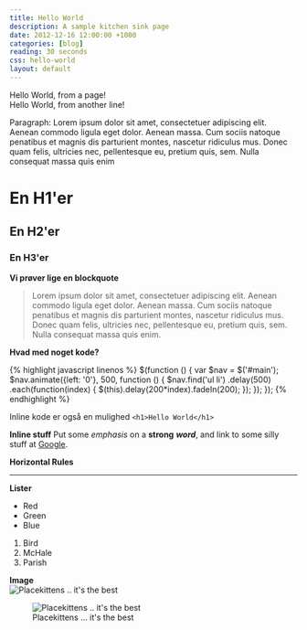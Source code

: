 ```yaml
---
title: Hello World
description: A sample kitchen sink page
date: 2012-12-16 12:00:00 +1000
categories: [blog]
reading: 30 seconds
css: hello-world
layout: default
---
```


Hello World, from a page!  
Hello World, from another line!

Paragraph: Lorem ipsum dolor sit amet, consectetuer adipiscing elit. Aenean commodo ligula eget dolor. Aenean massa. Cum sociis natoque penatibus et magnis dis parturient montes, nascetur ridiculus mus. Donec quam felis, ultricies nec, pellentesque eu, pretium quis, sem. Nulla consequat massa quis enim

# En H1'er
## En H2'er
### En H3'er

**Vi prøver lige en blockquote**
> Lorem ipsum dolor sit amet, consectetuer adipiscing elit. Aenean commodo ligula eget dolor. Aenean massa. Cum sociis natoque penatibus et magnis dis parturient montes, nascetur ridiculus mus. Donec quam felis, ultricies nec, pellentesque eu, pretium quis, sem. Nulla consequat massa quis enim.  

**Hvad med noget kode?**

{% highlight javascript linenos %}
$(function () {
    var $nav = $('#main');
    $nav.animate({left: '0'}, 500, function () {
        $nav.find('ul li')
        .delay(500)
        .each(function(index) {
            $(this).delay(200*index).fadeIn(200);
        });
    });
});
{% endhighlight %}

Inline kode er også en mulighed ```<h1>Hello World</h1>```  

**Inline stuff**
Put some *emphasis* on a **strong** *__word__*, and link to some silly stuff at [Google](http://icanhas.cheezburger.com/roflympics "roflympics").  

**Horizontal Rules**
- - - -  

**Lister**

* Red
* Green
* Blue

1. Bird
2. McHale
3. Parish  

**Image**
<br>
![Placekittens .. it's the best](http://placekitten.com/g/600/600 "mew")  

<figure>  
<img src="http://placekitten.com/600/600" alt="Placekittens .. it's the best">
<figcaption>Placekittens ... it's the best</figcaption>
</figure>
